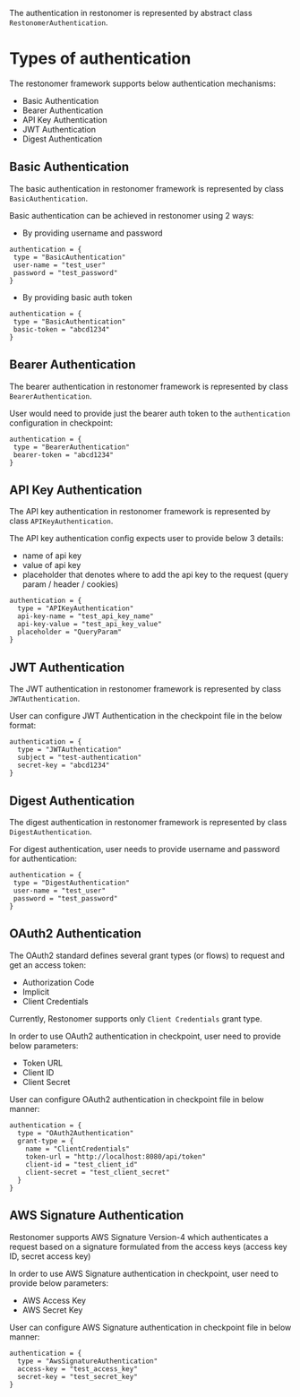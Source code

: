 The authentication in restonomer is represented by abstract class `RestonomerAuthentication`.

# Types of authentication 

The restonomer framework supports below authentication mechanisms:

* Basic Authentication
* Bearer Authentication
* API Key Authentication
* JWT Authentication
* Digest Authentication

## Basic Authentication

The basic authentication in restonomer framework is represented by class `BasicAuthentication`.

Basic authentication can be achieved in restonomer using 2 ways:

* By providing username and password

```hocon
authentication = {
 type = "BasicAuthentication"
 user-name = "test_user"
 password = "test_password"
}
```

* By providing basic auth token

```hocon
authentication = {
 type = "BasicAuthentication"
 basic-token = "abcd1234"
}
```

## Bearer Authentication

The bearer authentication in restonomer framework is represented by class `BearerAuthentication`.

User would need to provide just the bearer auth token to the `authentication` configuration in checkpoint:

```hocon
authentication = {
 type = "BearerAuthentication"
 bearer-token = "abcd1234"
}
```

## API Key Authentication

The API key authentication in restonomer framework is represented by class `APIKeyAuthentication`.

The API key authentication config expects user to provide below 3 details:

* name of api key
* value of api key
* placeholder that denotes where to add the api key to the request (query param / header / cookies)

```hocon
authentication = {
  type = "APIKeyAuthentication"
  api-key-name = "test_api_key_name"
  api-key-value = "test_api_key_value"
  placeholder = "QueryParam"
}
```

## JWT Authentication

The JWT authentication in restonomer framework is represented by class `JWTAuthentication`.

User can configure JWT Authentication in the checkpoint file in the below format:

```hocon
authentication = {
  type = "JWTAuthentication"
  subject = "test-authentication"
  secret-key = "abcd1234"
}
```

## Digest Authentication

The digest authentication in restonomer framework is represented by class `DigestAuthentication`.

For digest authentication, user needs to provide username and password for authentication:

```hocon
authentication = {
 type = "DigestAuthentication"
 user-name = "test_user"
 password = "test_password"
}
```

## OAuth2 Authentication

The OAuth2 standard defines several grant types (or flows) to request and get an access token:

*   Authorization Code
*   Implicit
*   Client Credentials

Currently, Restonomer supports only `Client Credentials` grant type.

In order to use OAuth2 authentication in checkpoint, user need to provide below parameters:

*   Token URL
*   Client ID
*   Client Secret

User can configure OAuth2 authentication in checkpoint file in below manner:

```hocon
authentication = {
  type = "OAuth2Authentication"
  grant-type = {
    name = "ClientCredentials"
    token-url = "http://localhost:8080/api/token"
    client-id = "test_client_id"
    client-secret = "test_client_secret"
  }
}
```


## AWS Signature Authentication

Restonomer supports AWS Signature Version-4 which authenticates a request based on a signature formulated from the access keys (access key ID, secret access key)

In order to use AWS Signature authentication in checkpoint, user need to provide below parameters:

*   AWS Access Key
*   AWS Secret Key

User can configure AWS Signature authentication in checkpoint file in below manner:

```hocon
authentication = {
  type = "AwsSignatureAuthentication"
  access-key = "test_access_key"
  secret-key = "test_secret_key"
}
```
